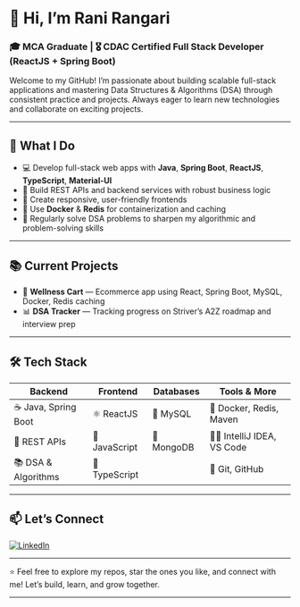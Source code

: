 # 👋 Hi, I’m Rani Rangari

### 🎓 MCA Graduate | 🎖️ CDAC Certified Full Stack Developer (ReactJS + Spring Boot) 

Welcome to my GitHub! I’m passionate about building scalable full-stack applications and mastering Data Structures & Algorithms (DSA) through consistent practice and projects. Always eager to learn new technologies and collaborate on exciting projects.

---

## 🚀 What I Do

- 💻 Develop full-stack web apps with **Java**, **Spring Boot**, **ReactJS**, **TypeScript**, **Material-UI**  
- 🔧 Build REST APIs and backend services with robust business logic  
- 📱 Create responsive, user-friendly frontends  
- 🐳 Use **Docker** & **Redis** for containerization and caching  
- 🧠 Regularly solve DSA problems to sharpen my algorithmic and problem-solving skills  

---

## 📚 Current Projects

- 🛒 **Wellness Cart** — Ecommerce app using React, Spring Boot, MySQL, Docker, Redis caching  
- 📊 **DSA Tracker** — Tracking progress on Striver’s A2Z roadmap and interview prep  

---

## 🛠️ Tech Stack

| Backend              | Frontend             | Databases          | Tools & More              |
|----------------------|----------------------|--------------------|---------------------------|
| ☕ Java, Spring Boot  | ⚛️ ReactJS           | 🐬 MySQL           | 🐳 Docker, Redis, Maven   |
| 🔗 REST APIs          | 📜 JavaScript        | 🍃 MongoDB         | 🧑‍💻 IntelliJ IDEA, VS Code |
| 📚 DSA & Algorithms   | 📘 TypeScript        |                    | 🔧 Git, GitHub             |

---

## 📫 Let’s Connect

[![LinkedIn](https://img.shields.io/badge/LinkedIn-Rani_Rangari-blue?logo=linkedin)](https://www.linkedin.com/in/rani-rangari/)

---

⭐️ Feel free to explore my repos, star the ones you like, and connect with me! Let’s build, learn, and grow together.

---
